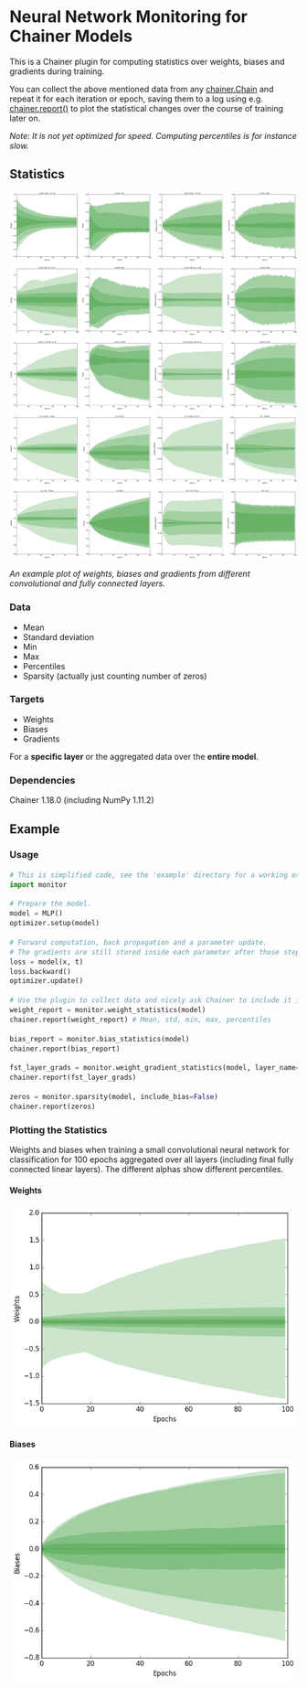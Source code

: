 # Neural Network Monitoring for Chainer Models

This is a Chainer plugin for computing statistics over weights, biases and gradients during training.

You can collect the above mentioned data from any [chainer.Chain](http://docs.chainer.org/en/stable/reference/core/link.html) and repeat it for each iteration or epoch, saving them to a log using e.g. [chainer.report()](http://docs.chainer.org/en/stable/reference/util/reporter.html) to plot the statistical changes over the course of training later on.

*Note: It is not yet optimized for speed. Computing percentiles is for instance slow.*

## Statistics

<img src="./samples/cnn.png" width="1024px;"/>

*An example plot of weights, biases and gradients from different convolutional and fully connected layers.*

### Data

- Mean
- Standard deviation
- Min
- Max
- Percentiles
- Sparsity (actually just counting number of zeros)

### Targets

- Weights
- Biases
- Gradients

For a **specific layer** or the aggregated data over the **entire model**.

### Dependencies

Chainer 1.18.0 (including NumPy 1.11.2)

## Example

### Usage

```python
# This is simplified code, see the 'example' directory for a working example.
import monitor

# Prepare the model.
model = MLP()
optimizer.setup(model)

# Forward computation, back propagation and a parameter update.
# The gradients are still stored inside each parameter after those steps.
loss = model(x, t)
loss.backward()
optimizer.update()

# Use the plugin to collect data and nicely ask Chainer to include it in the log.
weight_report = monitor.weight_statistics(model)
chainer.report(weight_report) # Mean, std, min, max, percentiles

bias_report = monitor.bias_statistics(model)
chainer.report(bias_report)

fst_layer_grads = monitor.weight_gradient_statistics(model, layer_name='fc1')
chainer.report(fst_layer_grads)

zeros = monitor.sparsity(model, include_bias=False)
chainer.report(zeros)
```

### Plotting the Statistics

Weights and biases when training a small convolutional neural network for classification for 100 epochs aggregated over all layers (including final fully connected linear layers). The different alphas show different percentiles.

#### Weights

<img src="./samples/weights.png" width="512px;"/>

#### Biases

<img src="./samples/biases.png" width="512px;"/>
